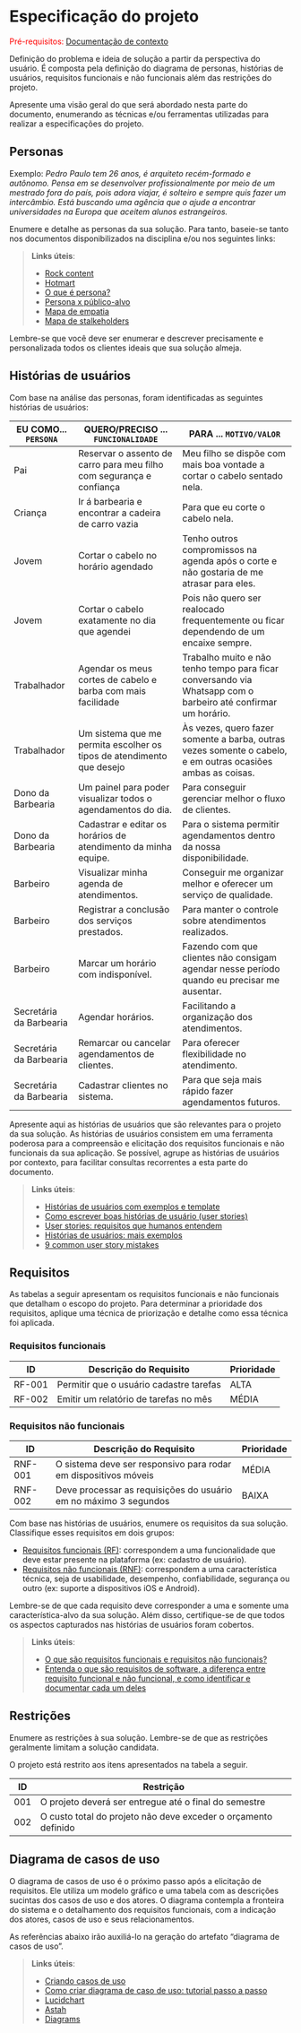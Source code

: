# Especificação do projeto

<span style="color:red">Pré-requisitos: <a href="01-Contexto.md"> Documentação de contexto</a></span>

Definição do problema e ideia de solução a partir da perspectiva do usuário. É composta pela definição do  diagrama de personas, histórias de usuários, requisitos funcionais e não funcionais além das restrições do projeto.

Apresente uma visão geral do que será abordado nesta parte do documento, enumerando as técnicas e/ou ferramentas utilizadas para realizar a especificações do projeto.

## Personas

Exemplo: _Pedro Paulo tem 26 anos, é arquiteto recém-formado e autônomo. Pensa em se desenvolver profissionalmente por meio de um mestrado fora do país, pois adora viajar, é solteiro e sempre quis fazer um intercâmbio. Está buscando uma agência que o ajude a encontrar universidades na Europa que aceitem alunos estrangeiros._

Enumere e detalhe as personas da sua solução. Para tanto, baseie-se tanto nos documentos disponibilizados na disciplina e/ou nos seguintes links:

> **Links úteis**:
> - [Rock content](https://rockcontent.com/blog/personas/)
> - [Hotmart](https://blog.hotmart.com/pt-br/como-criar-persona-negocio/)
> - [O que é persona?](https://resultadosdigitais.com.br/blog/persona-o-que-e/)
> - [Persona x público-alvo](https://flammo.com.br/blog/persona-e-publico-alvo-qual-a-diferenca/)
> - [Mapa de empatia](https://resultadosdigitais.com.br/blog/mapa-da-empatia/)
> - [Mapa de stalkeholders](https://www.racecomunicacao.com.br/blog/como-fazer-o-mapeamento-de-stakeholders/)
>
Lembre-se que você deve ser enumerar e descrever precisamente e personalizada todos os clientes ideais que sua solução almeja.

## Histórias de usuários

Com base na análise das personas, foram identificadas as seguintes histórias de usuários:

|EU COMO... `PERSONA`| QUERO/PRECISO ... `FUNCIONALIDADE` |PARA ... `MOTIVO/VALOR`                 |
|--------------------|------------------------------------|----------------------------------------|
| Pai  | Reservar o assento de carro para meu filho com segurança e confiança     |   Meu filho se dispõe com mais boa vontade a cortar o cabelo sentado nela.  |
|  Criança     |  Ir á barbearia e encontrar a cadeira de carro vazia                 |Para que eu corte o cabelo nela.  |
|  Jovem     | Cortar o cabelo no horário agendado               |Tenho outros compromissos na agenda após o corte e não gostaria de me atrasar para eles. |
|  Jovem   |  Cortar o cabelo exatamente no dia que agendei                |Pois não quero ser realocado frequentemente ou ficar dependendo de um encaixe sempre. |
|  Trabalhador     | Agendar os meus cortes de cabelo e barba com mais facilidade               | Trabalho muito e não tenho tempo para ficar conversando via Whatsapp com o barbeiro até confirmar um horário.  |
|  Trabalhador     | Um sistema que me permita escolher os tipos de atendimento que desejo              |Às vezes, quero fazer somente a barba, outras vezes somente o cabelo, e em outras ocasiões ambas as coisas.   |
|  Dono da Barbearia | Um painel para poder visualizar todos o agendamentos do dia. | Para conseguir gerenciar melhor o fluxo de clientes. |
| Dono da Barbearia | Cadastrar e editar os horários de atendimento da minha equipe. | Para o sistema permitir agendamentos dentro da nossa disponibilidade. |
| Barbeiro | Visualizar minha agenda de atendimentos. | Conseguir me organizar melhor e oferecer um serviço de qualidade. |
| Barbeiro | Registrar a conclusão dos serviços prestados. | Para manter o controle sobre atendimentos realizados. |
| Barbeiro | Marcar um horário com indisponível. | Fazendo com que clientes não consigam agendar nesse período quando eu precisar me ausentar. |
| Secretária da Barbearia | Agendar horários. | Facilitando a organização dos atendimentos. | 
| Secretária da Barbearia | Remarcar ou cancelar agendamentos de clientes. | Para oferecer flexibilidade no atendimento. |
| Secretária da Barbearia | Cadastrar clientes no sistema. | Para que seja mais rápido fazer agendamentos futuros. |

Apresente aqui as histórias de usuários que são relevantes para o projeto da sua solução. As histórias de usuários consistem em uma ferramenta poderosa para a compreensão e elicitação dos requisitos funcionais e não funcionais da sua aplicação. Se possível, agrupe as histórias de usuários por contexto, para facilitar consultas recorrentes a esta parte do documento.

> **Links úteis**:
> - [Histórias de usuários com exemplos e template](https://www.atlassian.com/br/agile/project-management/user-stories)
> - [Como escrever boas histórias de usuário (user stories)](https://medium.com/vertice/como-escrever-boas-users-stories-hist%C3%B3rias-de-usu%C3%A1rios-b29c75043fac)
> - [User stories: requisitos que humanos entendem](https://www.luiztools.com.br/post/user-stories-descricao-de-requisitos-que-humanos-entendem/)
> - [Histórias de usuários: mais exemplos](https://www.reqview.com/doc/user-stories-example.html)
> - [9 common user story mistakes](https://airfocus.com/blog/user-story-mistakes/)

## Requisitos

As tabelas a seguir apresentam os requisitos funcionais e não funcionais que detalham o escopo do projeto. Para determinar a prioridade dos requisitos, aplique uma técnica de priorização e detalhe como essa técnica foi aplicada.

### Requisitos funcionais

|ID    | Descrição do Requisito  | Prioridade |
|------|-----------------------------------------|----|
|RF-001| Permitir que o usuário cadastre tarefas | ALTA | 
|RF-002| Emitir um relatório de tarefas no mês   | MÉDIA |

### Requisitos não funcionais

|ID     | Descrição do Requisito  |Prioridade |
|-------|-------------------------|----|
|RNF-001| O sistema deve ser responsivo para rodar em dispositivos móveis | MÉDIA | 
|RNF-002| Deve processar as requisições do usuário em no máximo 3 segundos |  BAIXA | 

Com base nas histórias de usuários, enumere os requisitos da sua solução. Classifique esses requisitos em dois grupos:

- [Requisitos funcionais
 (RF)](https://pt.wikipedia.org/wiki/Requisito_funcional):
 correspondem a uma funcionalidade que deve estar presente na
  plataforma (ex: cadastro de usuário).
- [Requisitos não funcionais
  (RNF)](https://pt.wikipedia.org/wiki/Requisito_n%C3%A3o_funcional):
  correspondem a uma característica técnica, seja de usabilidade,
  desempenho, confiabilidade, segurança ou outro (ex: suporte a
  dispositivos iOS e Android).

Lembre-se de que cada requisito deve corresponder a uma e somente uma característica-alvo da sua solução. Além disso, certifique-se de que todos os aspectos capturados nas histórias de usuários foram cobertos.

> **Links úteis**:
> - [O que são requisitos funcionais e requisitos não funcionais?](https://codificar.com.br/requisitos-funcionais-nao-funcionais/)
> - [Entenda o que são requisitos de software, a diferença entre requisito funcional e não funcional, e como identificar e documentar cada um deles](https://analisederequisitos.com.br/requisitos-funcionais-e-requisitos-nao-funcionais-o-que-sao/)

## Restrições

Enumere as restrições à sua solução. Lembre-se de que as restrições geralmente limitam a solução candidata.

O projeto está restrito aos itens apresentados na tabela a seguir.

|ID| Restrição                                             |
|--|-------------------------------------------------------|
|001| O projeto deverá ser entregue até o final do semestre |
|002| O custo total do projeto não deve exceder o orçamento definido       |

## Diagrama de casos de uso

O diagrama de casos de uso é o próximo passo após a elicitação de requisitos. Ele utiliza um modelo gráfico e uma tabela com as descrições sucintas dos casos de uso e dos atores. O diagrama contempla a fronteira do sistema e o detalhamento dos requisitos funcionais, com a indicação dos atores, casos de uso e seus relacionamentos.

As referências abaixo irão auxiliá-lo na geração do artefato “diagrama de casos de uso”.

> **Links úteis**:
> - [Criando casos de uso](https://www.ibm.com/docs/pt-br/engineering-lifecycle-management-suite/design-rhapsody/10.0?topic=cases-creating-use)
> - [Como criar diagrama de caso de uso: tutorial passo a passo](https://gitmind.com/pt/fazer-diagrama-de-caso-uso.html/)
> - [Lucidchart](https://www.lucidchart.com/)
> - [Astah](https://astah.net/)
> - [Diagrams](https://app.diagrams.net/)
